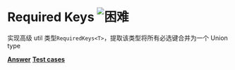 <h1>
  Required Keys
  <img src="https://img.shields.io/badge/-%E5%9B%B0%E9%9A%BE-red" alt="困难" />
</h1>

实现高级 util 类型`RequiredKeys<T>`，提取该类型将所有必选键合并为一个 Union type

**[Answer](./index.ts)**
**[Test cases](./test.spec.ts)**
